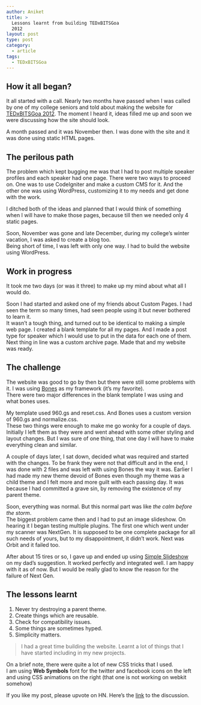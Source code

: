 ```yaml
---
author: Aniket
title: >
  Lessons learnt from building TEDxBITSGoa
  2012
layout: post
type: post
category:
  - article
tags:
  - TEDxBITSGoa
---
```

## How it all began?

It all started with a call. Nearly two months have passed when I was called by one of my college seniors and told about making the website for [TEDxBITSGoa 2012][1]. The moment I heard it, ideas filled me up and soon we were discussing how the site should look.

A month passed and it was November then. I was done with the site and it was done using static HTML pages.

## The perilous path

The problem which kept bugging me was that I had to post multiple speaker profiles and each speaker had one page. There were two ways to proceed on. One was to use CodeIgniter and make a custom CMS for it. And the other one was using WordPress, customizing it to my needs and get done with the work.

I ditched both of the ideas and planned that I would think of something when I will have to make those pages, because till then we needed only 4 static pages.

Soon, November was gone and late December, during my college’s winter vacation, I was asked to create a blog too.  
Being short of time, I was left with only one way. I had to build the website using WordPress.

## Work in progress

It took me two days (or was it three) to make up my mind about what all I would do.

Soon I had started and asked one of my friends about Custom Pages. I had seen the term so many times, had seen people using it but never bothered to learn it.  
It wasn’t a tough thing, and turned out to be identical to making a simple web page. I created a blank template for all my pages. And I made a post type for speaker which I would use to put in the data for each one of them. Next thing in line was a custom archive page. Made that and my website was ready.

## The challenge

The website was good to go by then but there were still some problems with it. I was using [Bones][2] as my framework (it’s my favorite).  
There were two major differences in the blank template I was using and what bones uses.

My template used 960.gs and reset.css. And Bones uses a custom version of 960.gs and normalize.css.  
These two things were enough to make me go wonky for a couple of days. Initially I left them as they were and went ahead with some other styling and layout changes. But I was sure of one thing, that one day I will have to make everything clean and similar.

A couple of days later, I sat down, decided what was required and started with the changes. To be frank they were not that difficult and in the end, I was done with 2 files and was left with using Bones the way it was. Earlier I had made my new theme devoid of Bones even though my theme was a child theme and I felt more and more guilt with each passing day. It was because I had committed a grave sin, by removing the existence of my parent theme.

Soon, everything was normal. But this normal part was like *the calm before the storm*.  
The biggest problem came then and I had to put an image slideshow. On hearing it I began testing multiple plugins. The first one which went under my scanner was NextGen. It is supposed to be one complete package for all such needs of yours, but to my disappointment, it didn’t work. Next was Orbit and it failed too.

After about 15 tires or so, I gave up and ended up using [Simple Slideshow][3] on my dad’s suggestion. It worked perfectly and integrated well. I am happy with it as of now. But I would be really glad to know the reason for the failure of Next Gen.

## The lessons learnt

1.  Never try destroying a parent theme.
2.  Create things which are reusable.
3.  Check for compatibility issues.
4.  Some things are sometimes hyped.
5.  Simplicity matters.

> I had a great time building the website. Learnt a lot of things that I have started including in my new projects.

On a brief note, there were quite a lot of new CSS tricks that I used.  
I am using **Web Symbols** font for the twitter and facebook icons on the left and using CSS animations on the right (that one is not working on webkit somehow)

If you like my post, please upvote on HN. Here’s the [link][4] to the discussion.

 [1]: http://tedxbitsgoa.com/2012/ "TEDxBITSGoa 2012"
 [2]: http://themble.com/bones/ "Bones Framework"
 [3]: http://wordpress.org/extend/plugins/simple-slideshow/ "Simple Slideshow - Plugin for WP"
 [4]: http://news.ycombinator.com/item?id=3475526 "HN Discussion: Lessons learnt from building TEDxBITSGoa 2012"